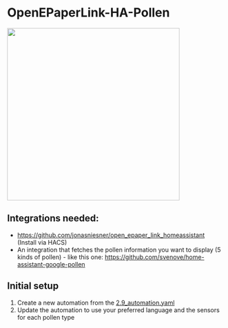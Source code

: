 # OpenEPaperLink-HA-Pollen
<img src="https://github.com/svenove/OpenEPaperLink-HA-Pollen/assets/4579212/9929be7e-4df0-4eac-8235-1384e9dfe097" width="400">

## Integrations needed:
* https://github.com/jonasniesner/open_epaper_link_homeassistant (Install via HACS)
* An integration that fetches the pollen information you want to display (5 kinds of pollen) - like this one:
https://github.com/svenove/home-assistant-google-pollen

## Initial setup
1. Create a new automation from the [2.9_automation.yaml](https://github.com/svenove/OpenEPaperLink-HA-Pollen/blob/main/2.9_automation.yaml) 
2. Update the automation to use your preferred language and the sensors for each pollen type
